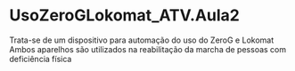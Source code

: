 # UsoZeroGLokomat_ATV.Aula2
Trata-se de um dispositivo para automação do uso do ZeroG e Lokomat
Ambos aparelhos são utilizados na reabilitação da marcha de pessoas com deficiência física
